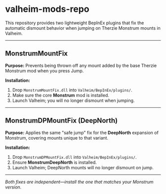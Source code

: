 # valheim-mods-repo

This repository provides two lightweight BepInEx plugins that fix the automatic dismount behavior when jumping on Therzie Monstrum mounts in Valheim.

---

## MonstrumMountFix
**Purpose:** Prevents being thrown off any mount added by the base Therzie Monstrum mod when you press Jump.

**Installation:**
1. Drop `MonstrumMountFix.dll` into `Valheim/BepInEx/plugins/`.
2. Make sure the core **Monstrum** mod is installed.
3. Launch Valheim; you will no longer dismount when jumping.

---

## MonstrumDPMountFix (DeepNorth)
**Purpose:** Applies the same "safe jump" fix for the **DeepNorth** expansion of Monstrum, covering mounts unique to that variant.

**Installation:**
1. Drop `MonstrumDPMountFix.dll` into `Valheim/BepInEx/plugins/`.
2. Ensure **MonstrumDeepNorth** is installed.
3. Launch Valheim; DeepNorth mounts will no longer dismount on jump.

---

*Both fixes are independent—install the one that matches your Monstrum version.*